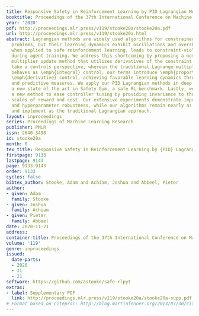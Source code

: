 ```yaml
---
title: Responsive Safety in Reinforcement Learning by PID Lagrangian Methods
booktitle: Proceedings of the 37th International Conference on Machine Learning
year: '2020'
pdf: http://proceedings.mlr.press/v119/stooke20a/stooke20a.pdf
url: http://proceedings.mlr.press/v119/stooke20a.html
abstract: Lagrangian methods are widely used algorithms for constrained optimization
  problems, but their learning dynamics exhibit oscillations and overshoot which,
  when applied to safe reinforcement learning, leads to constraint-violating behavior
  during agent training. We address this shortcoming by proposing a novel Lagrange
  multiplier update method that utilizes derivatives of the constraint function. We
  take a controls perspective, wherein the traditional Lagrange multiplier update
  behaves as \emph{integral} control; our terms introduce \emph{proportional} and
  \emph{derivative} control, achieving favorable learning dynamics through damping
  and predictive measures. We apply our PID Lagrangian methods in deep RL, setting
  a new state of the art in Safety Gym, a safe RL benchmark. Lastly, we introduce
  a new method to ease controller tuning by providing invariance to the relative numerical
  scales of reward and cost. Our extensive experiments demonstrate improved performance
  and hyperparameter robustness, while our algorithms remain nearly as simple to derive
  and implement as the traditional Lagrangian approach.
layout: inproceedings
series: Proceedings of Machine Learning Research
publisher: PMLR
issn: 2640-3498
id: stooke20a
month: 0
tex_title: Responsive Safety in Reinforcement Learning by {PID} Lagrangian Methods
firstpage: 9133
lastpage: 9143
page: 9133-9143
order: 9133
cycles: false
bibtex_author: Stooke, Adam and Achiam, Joshua and Abbeel, Pieter
author:
- given: Adam
  family: Stooke
- given: Joshua
  family: Achiam
- given: Pieter
  family: Abbeel
date: 2020-11-21
address: 
container-title: Proceedings of the 37th International Conference on Machine Learning
volume: '119'
genre: inproceedings
issued:
  date-parts:
  - 2020
  - 11
  - 21
software: https://github.com/astooke/safe-rlpyt
extras:
- label: Supplementary PDF
  link: http://proceedings.mlr.press/v119/stooke20a/stooke20a-supp.pdf
# Format based on citeproc: http://blog.martinfenner.org/2013/07/30/citeproc-yaml-for-bibliographies/
---
```

